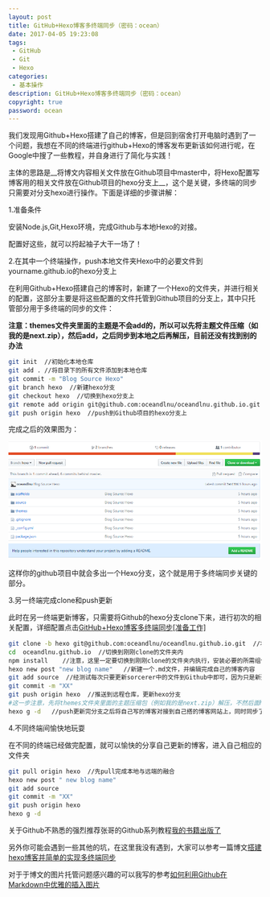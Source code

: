 ```yaml
---
layout: post
title: GitHub+Hexo博客多终端同步（密码：ocean）
date: 2017-04-05 19:23:08
tags:
 - GitHub
 - Git
 - Hexo
categories:
 - 基本操作
description: GitHub+Hexo博客多终端同步（密码：ocean）
copyright: true
password: ocean
---
```


我们发现用Github+Hexo搭建了自己的博客，但是回到宿舍打开电脑时遇到了一个问题，我想在不同的终端进行github+Hexo的博客发布更新该如何进行呢，在Google中搜了一些教程，并自身进行了简化与实践！

主体的思路是__将博文内容相关文件放在Github项目中master中，将Hexo配置写博客用的相关文件放在Github项目的hexo分支上__，这个是关键，多终端的同步只需要对分支hexo进行操作。下面是详细的步骤讲解：

1.准备条件

安装Node.js,Git,Hexo环境，完成Github与本地Hexo的对接。

配置好这些，就可以捋起袖子大干一场了！

2.在其中一个终端操作，push本地文件夹Hexo中的必要文件到yourname.github.io的hexo分支上

在利用Github+Hexo搭建自己的博客时，新建了一个Hexo的文件夹，并进行相关的配置，这部分主要是将这些配置的文件托管到Github项目的分支上，其中只托管部分用于多终端的同步的文件：

__注意：themes文件夹里面的主题是不会add的，所以可以先将主题文件压缩（如我的是next.zip），然后add，之后同步到本地之后再解压，目前还没有找到别的办法__

```bash
git init  //初始化本地仓库
git add . //将目录下的所有文件添加到本地仓库
git commit -m "Blog Source Hexo"
git branch hexo  //新建hexo分支
git checkout hexo  //切换到hexo分支上
git remote add origin git@github.com:oceandlnu/oceandlnu.github.io.git  //将本地与Github项目对接
git push origin hexo  //push到Github项目的hexo分支上
```

完成之后的效果图为：

![](/uploads/2017-04-05/1.png)

这样你的github项目中就会多出一个Hexo分支，这个就是用于多终端同步关键的部分。

3.另一终端完成clone和push更新

此时在另一终端更新博客，只需要将Github的hexo分支clone下来，进行初次的相关配置，详细配置点击[GitHub+Hexo博客多终端同步[准备工作]](https://oceandlnu.github.io/2017/03/06/GitHub+Hexo%E5%8D%9A%E5%AE%A2%E5%A4%9A%E7%BB%88%E7%AB%AF%E5%90%8C%E6%AD%A5[%E5%87%86%E5%A4%87%E5%B7%A5%E4%BD%9C]/)

```bash
git clone -b hexo git@github.com:oceandlnu/oceandlnu.github.io.git  //将Github中hexo分支clone到本地
cd  oceandlnu.github.io  //切换到刚刚clone的文件夹内
npm install    //注意，这里一定要切换到刚刚clone的文件夹内执行，安装必要的所需组件，不用再hexo init
hexo new post "new blog name"   //新建一个.md文件，并编辑完成自己的博客内容
git add source  //经测试每次只要更新sorcerer中的文件到Github中即可，因为只是新建了一篇新博客
git commit -m "XX"
git push origin hexo  //推送到远程仓库，更新hexo分支
#这一步注意，先将themes文件夹里面的主题压缩包（例如我的是next.zip）解压，不然后面hexo g -d是没有页面效果的
hexo g -d   //push更新完分支之后将自己写的博客对接到自己搭的博客网站上，同时同步了Github中的master
```

4.不同终端间愉快地玩耍

在不同的终端已经做完配置，就可以愉快的分享自己更新的博客，进入自己相应的文件夹

```bash
git pull origin hexo  //先pull完成本地与远端的融合
hexo new post " new blog name"
git add source
git commit -m "XX"
git push origin hexo
hexo g -d
```

关于Github不熟悉的强烈推荐张哥的Github系列教程[我的书籍出版了](http://stormzhang.com/2017/01/20/learn-github-from-zero-pdf/)

另外你可能会遇到一些其他的坑，在这里我没有遇到，大家可以参考一篇博文[搭建hexo博客并简单的实现多终端同步](https://righere.github.io/2016/10/10/install-hexo/)

对于于博文的图片托管问题感兴趣的可以我写的参考[如何利用Github在Markdown中优雅的插入图片](http://blog.csdn.net/monkey_lzl/article/details/57480599)